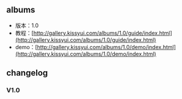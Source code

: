 ## albums

* 版本：1.0
* 教程：[http://gallery.kissyui.com/albums/1.0/guide/index.html](http://gallery.kissyui.com/albums/1.0/guide/index.html)
* demo：[http://gallery.kissyui.com/albums/1.0/demo/index.html](http://gallery.kissyui.com/albums/1.0/demo/index.html)

## changelog

### V1.0


